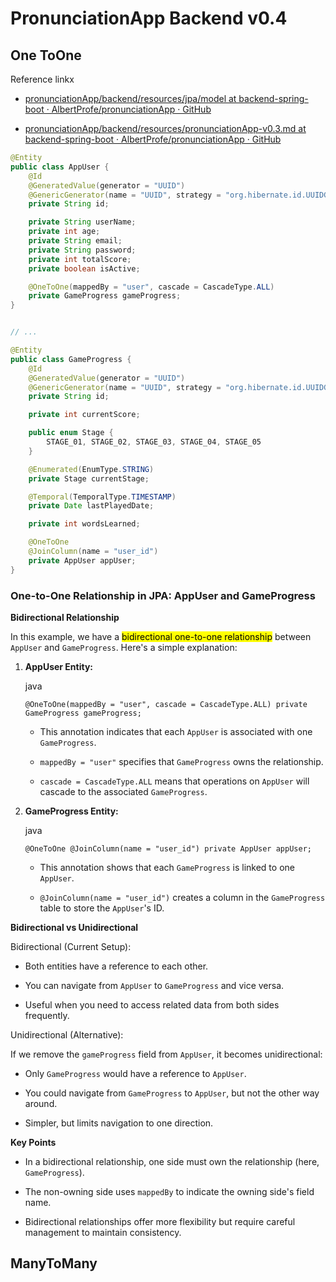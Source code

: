 # PronunciationApp Backend v0.4

## One ToOne

Reference linkx

- [pronunciationApp/backend/resources/jpa/model at backend-spring-boot · AlbertProfe/pronunciationApp · GitHub](https://github.com/AlbertProfe/pronunciationApp/tree/backend-spring-boot/backend/resources/jpa/model)

- [pronunciationApp/backend/resources/pronunciationApp-v0.3.md at backend-spring-boot · AlbertProfe/pronunciationApp · GitHub](https://github.com/AlbertProfe/pronunciationApp/blob/backend-spring-boot/backend/resources/pronunciationApp-v0.3.md)

```java
@Entity
public class AppUser {
    @Id
    @GeneratedValue(generator = "UUID")
    @GenericGenerator(name = "UUID", strategy = "org.hibernate.id.UUIDGenerator")
    private String id;

    private String userName;
    private int age;
    private String email;
    private String password;
    private int totalScore;
    private boolean isActive;

    @OneToOne(mappedBy = "user", cascade = CascadeType.ALL)
    private GameProgress gameProgress;
}


// ...

@Entity
public class GameProgress {
    @Id
    @GeneratedValue(generator = "UUID")
    @GenericGenerator(name = "UUID", strategy = "org.hibernate.id.UUIDGenerator")
    private String id;

    private int currentScore;

    public enum Stage {
        STAGE_01, STAGE_02, STAGE_03, STAGE_04, STAGE_05
    }

    @Enumerated(EnumType.STRING)
    private Stage currentStage;

    @Temporal(TemporalType.TIMESTAMP)
    private Date lastPlayedDate;

    private int wordsLearned;

    @OneToOne
    @JoinColumn(name = "user_id")
    private AppUser appUser;
}
```

### One-to-One Relationship in JPA: AppUser and GameProgress

**Bidirectional Relationship**

In this example, we have a <mark>bidirectional one-to-one relationship</mark> between `AppUser` and `GameProgress`. Here's a simple explanation:

1. **AppUser Entity:**
   
   java
   
   `@OneToOne(mappedBy = "user", cascade = CascadeType.ALL) private GameProgress gameProgress;`
   
   - This annotation indicates that each `AppUser` is associated with one `GameProgress`.
   
   - `mappedBy = "user"` specifies that `GameProgress` owns the relationship.
   
   - `cascade = CascadeType.ALL` means that operations on `AppUser` will cascade to the associated `GameProgress`.

2. **GameProgress Entity:**
   
   java
   
   `@OneToOne @JoinColumn(name = "user_id") private AppUser appUser;`
   
   - This annotation shows that each `GameProgress` is linked to one `AppUser`.
   
   - `@JoinColumn(name = "user_id")` creates a column in the `GameProgress` table to store the `AppUser`'s ID.

**Bidirectional vs Unidirectional**

Bidirectional (Current Setup):

- Both entities have a reference to each other.

- You can navigate from `AppUser` to `GameProgress` and vice versa.

- Useful when you need to access related data from both sides frequently.

Unidirectional (Alternative):

If we remove the `gameProgress` field from `AppUser`, it becomes unidirectional:

- Only `GameProgress` would have a reference to `AppUser`.

- You could navigate from `GameProgress` to `AppUser`, but not the other way around.

- Simpler, but limits navigation to one direction.

**Key Points**

- In a bidirectional relationship, one side must own the relationship (here, `GameProgress`).

- The non-owning side uses `mappedBy` to indicate the owning side's field name.

- Bidirectional relationships offer more flexibility but require careful management to maintain consistency.

## ManyToMany
